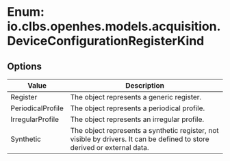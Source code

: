 # Enum: io.clbs.openhes.models.acquisition.DeviceConfigurationRegisterKind

## Options

| Value | Description |
| --- | --- |
| Register | The object represents a generic register. |
| PeriodicalProfile | The object represents a periodical profile. |
| IrregularProfile | The object represents an irregular profile. |
| Synthetic | The object represents a synthetic register, not visible by drivers. It can be defined to store derived or external data. |
